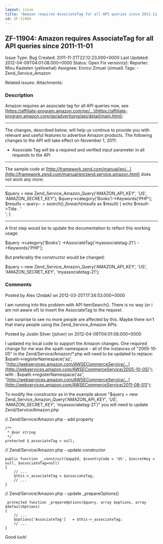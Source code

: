 ```yaml
---
layout: issue
title: "Amazon requires AssociateTag for all API queries since 2011-11-01"
id: ZF-11904
---
```


ZF-11904: Amazon requires AssociateTag for all API queries since 2011-11-01
---------------------------------------------------------------------------

 Issue Type: Bug Created: 2011-11-21T22:12:23.000+0000 Last Updated: 2012-04-09T04:01:08.000+0000 Status: Open Fix version(s): 
 Reporter:  Mixu Kastelen (yellowhat)  Assignee:  Enrico Zimuel (zimuel)  Tags: - Zend\_Service\_Amazon
 
 Related issues: 
 Attachments: 
### Description

Amazon requires an associate tag for all API queries now, see [https://affiliate-program.amazon.com/gp/…](https://affiliate-program.amazon.com/gp/advertising/api/detail/main.html):

- - - - - -

The changes, described below, will help us continue to provide you with relevant and useful features to advertise Amazon products. The following changes to the API will take effect on November 1, 2011:

- Associate Tag will be a required and verified input parameter in all requests to the API

- - - - - -

The sample code at [http://framework.zend.com/manual/en/…](http://framework.zend.com/manual/en/zend.service.amazon.html) does not work any more:

- - - - - -

$query = new Zend\_Service\_Amazon\_Query('AMAZON\_API\_KEY', 'US', 'AMAZON\_SECRET\_KEY'); $query->category('Books')->Keywords('PHP'); $results = $query->search(); foreach ($results as $result) { echo $result->Title . '  
'; }

- - - - - -

A first step would be to update the documentation to reflect this working usage:

$query ->category('Books') ->AssociateTag('myassociatetag-21') ->Keywords('PHP');

But preferably the constructor would be changed:

$query = new Zend\_Service\_Amazon\_Query('AMAZON\_API\_KEY', 'US', 'AMAZON\_SECRET\_KEY', 'myassociatetag-21');

 

 

### Comments

Posted by Alex (2ndak) on 2012-03-25T17:34:53.000+0000

I am running into this problem with API itemSearch(). There is no way (or i am not aware of) to insert the AssociateTag to the request.

I am surprise to see no more people are affected by this. Maybe there isn't that many people using the Zend\_Service\_Amazon APIs.

 

 

Posted by Justin Silver (jsilver) on 2012-04-09T04:01:08.000+0000

I updated my local code to support the Amazon changes. One required change for me was the xpath namespace - all of the instances of "2005-10-05" in the Zend/Service/Amazon/\*.php will need to be updated to replace: $xpath->registerNamespace('az', '[http://webservices.amazon.com/AWSECommerceService/…](http://webservices.amazon.com/AWSECommerceService/2005-10-05)'); with : $xpath->registerNamespace('az', '[http://webservices.amazon.com/AWSECommerceService/…](http://webservices.amazon.com/AWSECommerceService/2011-08-01)');

To modify the constructor as in the example above "$query = new Zend\_Service\_Amazon\_Query('AMAZON\_API\_KEY', 'US', 'AMAZON\_SECRET\_KEY', 'myassociatetag-21')" you will need to update Zend/Service/Amazon.php

// Zend/Service/Amazon.php - add property

 
    /**
     * @var string
     */
    protected $_associateTag = null;


// Zend/Service/Amazon.php - update constructor

 
    public function __construct($appId, $countryCode = 'US', $secretKey = null, $associateTag=null)
    {
        // ...
        $this->_associateTag = $associateTag;
        // ...
    }


// Zend/Service/Amazon.php - update \_prepareOptions()

 
     protected function _prepareOptions($query, array $options, array $defaultOptions)
    {
        // ...
        $options['AssociateTag']   = $this->_associateTag;
        // ...
    }


Good luck!

 

 
